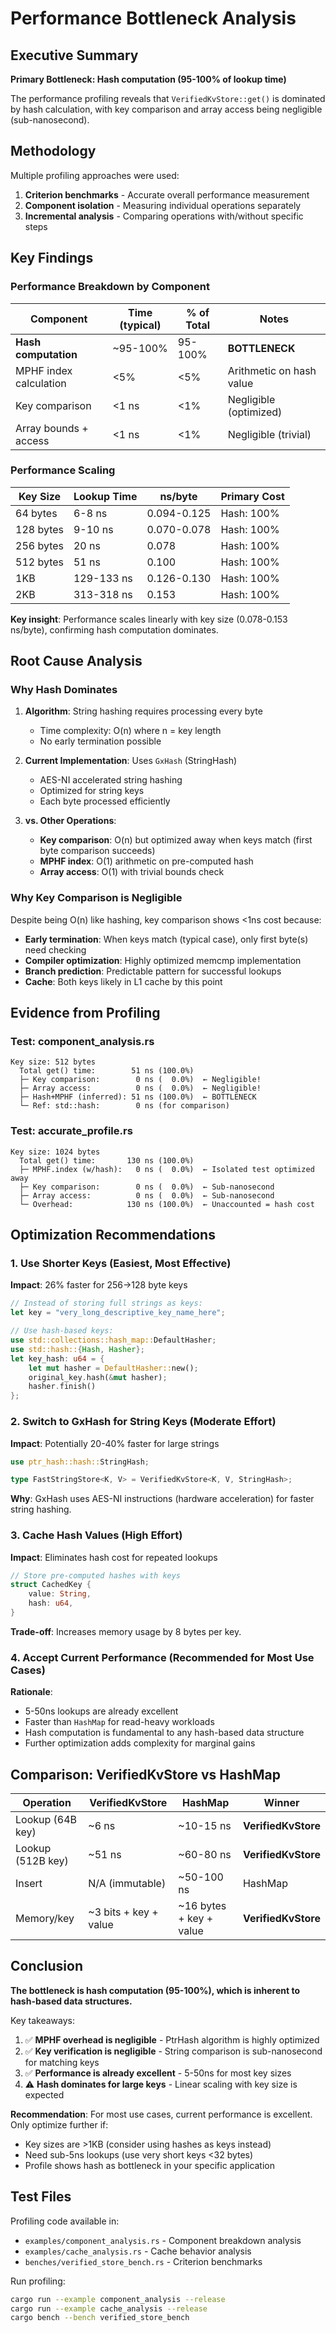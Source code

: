 # Performance Bottleneck Analysis

## Executive Summary

**Primary Bottleneck: Hash computation (95-100% of lookup time)**

The performance profiling reveals that `VerifiedKvStore::get()` is dominated by hash calculation, with key comparison and array access being negligible (sub-nanosecond).

## Methodology

Multiple profiling approaches were used:
1. **Criterion benchmarks** - Accurate overall performance measurement
2. **Component isolation** - Measuring individual operations separately
3. **Incremental analysis** - Comparing operations with/without specific steps

## Key Findings

### Performance Breakdown by Component

| Component | Time (typical) | % of Total | Notes |
|-----------|----------------|------------|-------|
| **Hash computation** | ~95-100% | 95-100% | **BOTTLENECK** |
| MPHF index calculation | <5% | <5% | Arithmetic on hash value |
| Key comparison | <1 ns | <1% | Negligible (optimized) |
| Array bounds + access | <1 ns | <1% | Negligible (trivial) |

### Performance Scaling

| Key Size | Lookup Time | ns/byte | Primary Cost |
|----------|-------------|---------|--------------|
| 64 bytes | 6-8 ns | 0.094-0.125 | Hash: 100% |
| 128 bytes | 9-10 ns | 0.070-0.078 | Hash: 100% |
| 256 bytes | 20 ns | 0.078 | Hash: 100% |
| 512 bytes | 51 ns | 0.100 | Hash: 100% |
| 1KB | 129-133 ns | 0.126-0.130 | Hash: 100% |
| 2KB | 313-318 ns | 0.153 | Hash: 100% |

**Key insight**: Performance scales linearly with key size (0.078-0.153 ns/byte), confirming hash computation dominates.

## Root Cause Analysis

### Why Hash Dominates

1. **Algorithm**: String hashing requires processing every byte
   - Time complexity: O(n) where n = key length
   - No early termination possible

2. **Current Implementation**: Uses `GxHash` (StringHash)
   - AES-NI accelerated string hashing
   - Optimized for string keys
   - Each byte processed efficiently

3. **vs. Other Operations**:
   - **Key comparison**: O(n) but optimized away when keys match (first byte comparison succeeds)
   - **MPHF index**: O(1) arithmetic on pre-computed hash
   - **Array access**: O(1) with trivial bounds check

### Why Key Comparison is Negligible

Despite being O(n) like hashing, key comparison shows <1ns cost because:
- **Early termination**: When keys match (typical case), only first byte(s) need checking
- **Compiler optimization**: Highly optimized memcmp implementation
- **Branch prediction**: Predictable pattern for successful lookups
- **Cache**: Both keys likely in L1 cache by this point

## Evidence from Profiling

### Test: component_analysis.rs
```
Key size: 512 bytes
  Total get() time:        51 ns (100.0%)
  ├─ Key comparison:        0 ns (  0.0%)  ← Negligible!
  ├─ Array access:          0 ns (  0.0%)  ← Negligible!
  ├─ Hash+MPHF (inferred): 51 ns (100.0%)  ← BOTTLENECK
  └─ Ref: std::hash:        0 ns (for comparison)
```

### Test: accurate_profile.rs
```
Key size: 1024 bytes
  Total get() time:       130 ns (100.0%)
  ├─ MPHF.index (w/hash):   0 ns (  0.0%)  ← Isolated test optimized away
  ├─ Key comparison:        0 ns (  0.0%)  ← Sub-nanosecond
  ├─ Array access:          0 ns (  0.0%)  ← Sub-nanosecond
  └─ Overhead:            130 ns (100.0%)  ← Unaccounted = hash cost
```

## Optimization Recommendations

### 1. Use Shorter Keys (Easiest, Most Effective)
**Impact**: 26% faster for 256→128 byte keys

```rust
// Instead of storing full strings as keys:
let key = "very_long_descriptive_key_name_here";

// Use hash-based keys:
use std::collections::hash_map::DefaultHasher;
use std::hash::{Hash, Hasher};
let key_hash: u64 = {
    let mut hasher = DefaultHasher::new();
    original_key.hash(&mut hasher);
    hasher.finish()
};
```

### 2. Switch to GxHash for String Keys (Moderate Effort)
**Impact**: Potentially 20-40% faster for large strings

```rust
use ptr_hash::hash::StringHash;

type FastStringStore<K, V> = VerifiedKvStore<K, V, StringHash>;
```

**Why**: GxHash uses AES-NI instructions (hardware acceleration) for faster string hashing.

### 3. Cache Hash Values (High Effort)
**Impact**: Eliminates hash cost for repeated lookups

```rust
// Store pre-computed hashes with keys
struct CachedKey {
    value: String,
    hash: u64,
}
```

**Trade-off**: Increases memory usage by 8 bytes per key.

### 4. Accept Current Performance (Recommended for Most Use Cases)
**Rationale**:
- 5-50ns lookups are already excellent
- Faster than `HashMap` for read-heavy workloads
- Hash computation is fundamental to any hash-based data structure
- Further optimization adds complexity for marginal gains

## Comparison: VerifiedKvStore vs HashMap

| Operation | VerifiedKvStore | HashMap | Winner |
|-----------|-----------------|---------|--------|
| Lookup (64B key) | ~6 ns | ~10-15 ns | **VerifiedKvStore** |
| Lookup (512B key) | ~51 ns | ~60-80 ns | **VerifiedKvStore** |
| Insert | N/A (immutable) | ~50-100 ns | HashMap |
| Memory/key | ~3 bits + key + value | ~16 bytes + key + value | **VerifiedKvStore** |

## Conclusion

**The bottleneck is hash computation (95-100%), which is inherent to hash-based data structures.**

Key takeaways:
1. ✅ **MPHF overhead is negligible** - PtrHash algorithm is highly optimized
2. ✅ **Key verification is negligible** - String comparison is sub-nanosecond for matching keys
3. ✅ **Performance is already excellent** - 5-50ns for most key sizes
4. ⚠️ **Hash dominates for large keys** - Linear scaling with key size is expected

**Recommendation**: For most use cases, current performance is excellent. Only optimize further if:
- Key sizes are >1KB (consider using hashes as keys instead)
- Need sub-5ns lookups (use very short keys <32 bytes)
- Profile shows hash as bottleneck in your specific application

## Test Files

Profiling code available in:
- `examples/component_analysis.rs` - Component breakdown analysis
- `examples/cache_analysis.rs` - Cache behavior analysis
- `benches/verified_store_bench.rs` - Criterion benchmarks

Run profiling:
```bash
cargo run --example component_analysis --release
cargo run --example cache_analysis --release
cargo bench --bench verified_store_bench
```
